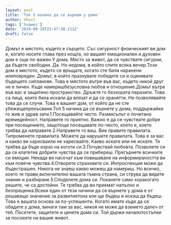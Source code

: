 ```yaml
---
layout: post
title: 'Топ 5 начина да се върнем у дома'
author: Ghost
tags: ['huawei']
date: '2019-09-19T23:47:38.121Z'
draft: false
---
```


Домът е мястото, където е сърцето. Със сигурност физическият ви дом е, когато носите глава през нощта, но вашият емоционален и духовен дом е още по-важен.У дома. Място за живот, да се чувствате сигурни, да бъдете свободни. Да. Но недома, в който спите всяка вечер.Този дом е мястото, където се връщате, когато сте били наранени илиповреден. Домът, в който празнувате победите си и оценявате бъдещето сипланове. Това е мястото вътре във вас, където никой друг не е личен. Къде намеришбезусловна любов и отношение.Домът вътре във вас е защитено пространство. Дръжте го безхората паразити. Това са лица, които биха искали да влязат и да се хранятти. Не позволявайте това да се случи. Това е вашият дом, от който да не сте убежищепрекъсване.Топ 5 начина да се върнете у дома, поддържайки го жив и здрав зати.1.Посещавайте често. Размисълът е почитано времедейност. Направете го приятно. Важно е да се чувствате добре при посещението, защотоще посещавате по-често, което е, което трябва да направите.2.Направете го ваш. Вие правите правилата. Типроменете правилата. Можете да нарушите правилата. Това е за вас и какво ви харесваили не харесвайте. Какво искате или не искате. Тя трябва да бъде израз на коготи си.3.Почувствай любовта. Позволете си да се клатетев добрите чувства да се прибереш. Прегърнете всичките си емоции. Некада ви насочат към повишаване на информираността ви към повече чувства.4.Отворете страховете си. Интроспекция може да бъдестрашен. Никога не знаеш какво можеш да намериш. Но всичко, което те прави,включително вашата тъмна страна, си струва да видите знание и разбиране.5.Споделете дома си. Поканете само хоракогато решите, че са достойни. Те трябва да ви приемат напълно и безпреценка.Всеки един от тези начини да се върнете у дома е от решаващо значение за развитиетона кои ще бъдеш и искаш да бъдеш. Това е вашата основа за по-успешенти. Когато имате къде да се обадите у дома, винаги там за вас, никой не може да вземето далеч от теб. Посетете, защитете и ценете дома си. Той държи началотостъпки за посоките на вашия живот.
